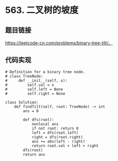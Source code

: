 # 563. 二叉树的坡度

## 题目链接

https://leetcode-cn.com/problems/binary-tree-tilt/、

## 代码实现

```python3
# Definition for a binary tree node.
# class TreeNode:
#     def __init__(self, x):
#         self.val = x
#         self.left = None
#         self.right = None

class Solution:
    def findTilt(self, root: TreeNode) -> int
        ans = 0
        
        def dfs(root):
			nonlocal ans
			if not root: return 0
			left = dfs(root.left)
			right = dfs(root.right)
			ans += abs(left - right)
			return root.val + left + right
		dfs(root)
		return ans

```

